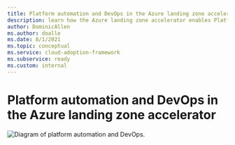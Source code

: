 ```yaml
---
title: Platform automation and DevOps in the Azure landing zone accelerator
description: learn how the Azure landing zone accelerator enables Platform automation and devops
author: DominicAllen
ms.author: doalle
ms.date: 8/1/2021
ms.topic: conceptual
ms.service: cloud-adoption-framework
ms.subservice: ready
ms.custom: internal
---
```


# Platform automation and DevOps in the Azure landing zone accelerator

![Diagram of platform automation and DevOps.](../..enterprise-scale/media/devops.png)